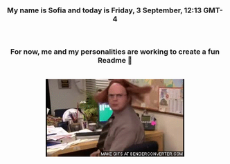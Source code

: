 


<div align="center">
<h3 >My name is Sofia and today is Friday, 3 September, 12:13 GMT-4</h3><br>
<h3 >For now, me and my personalities are working to create a fun Readme 👋
</h3><br>
<img src='img/dwight.gif' alt='working...'/>
</div>
